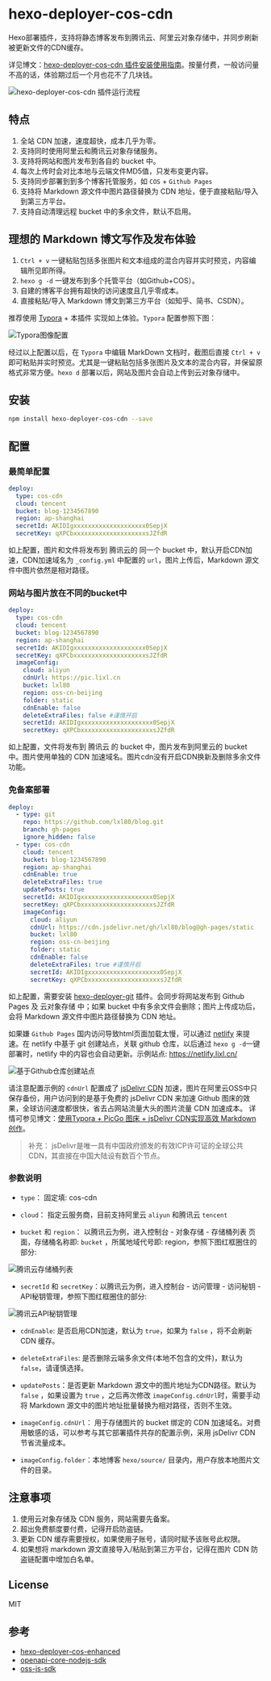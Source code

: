 # hexo-deployer-cos-cdn

Hexo部署插件，支持将静态博客发布到腾讯云、阿里云对象存储中，并同步刷新被更新文件的CDN缓存。

详见博文：[hexo-deployer-cos-cdn 插件安装使用指南](https://www.lixl.cn/2020/020936412.html)。按量付费，一般访问量不高的话，体验期过后一个月也花不了几块钱。

![hexo-deployer-cos-cdn 插件运行流程](https://pic.lixl.cn/2020/20200212145243.png/w1280)

## 特点

1. 全站 CDN 加速，速度超快，成本几乎为零。
2. 支持同时使用阿里云和腾讯云对象存储服务。
3. 支持将网站和图片发布到各自的 bucket 中。
4. 每次上传时会对比本地与云端文件MD5值，只发布变更内容。
5. 支持同步部署到到多个博客托管服务，如 `COS` + `Github Pages`
6. 支持将 Markdown 源文件中图片路径替换为 CDN 地址，便于直接粘贴/导入到第三方平台。
7. 支持自动清理远程 bucket 中的多余文件，默认不启用。

## 理想的 Markdown 博文写作及发布体验

1. `Ctrl + v` 一键粘贴包括多张图片和文本组成的混合内容并实时预览，内容编辑所见即所得。
2. `hexo g -d` 一键发布到多个托管平台（如Github+COS）。
3. 自建的博客平台拥有超快的访问速度且几乎零成本。
4. 直接粘贴/导入 Markdown 博文到第三方平台（如知乎、简书、CSDN）。

推荐使用 [Typora](https://www.typora.io/) + 本插件 实现如上体验。`Typora` 配置参照下图：

![Typora图像配置](https://pic.lixl.cn/2020/20200209161415.png/w1440)

经过以上配置以后，在 `Typora` 中编辑 MarkDown 文档时，截图后直接 `Ctrl + v` 即可粘贴并实时预览。尤其是一键粘贴包括多张图片及文本的混合内容，并保留原格式非常方便。`hexo d` 部署以后，网站及图片会自动上传到云对象存储中。

## 安装

``` bash
npm install hexo-deployer-cos-cdn --save
```

## 配置

### 最简单配置

```yaml
deploy:
  type: cos-cdn
  cloud: tencent
  bucket: blog-1234567890
  region: ap-shanghai
  secretId: AKIDIgxxxxxxxxxxxxxxxxxxxx0SepjX
  secretKey: qXPCbxxxxxxxxxxxxxxxxxxxxsJZfdR
```

如上配置，图片和文件将发布到 腾讯云的 同一个 bucket 中，默认开启CDN加速，CDN加速域名为 `_config.yml` 中配置的 `url`，图片上传后，Markdown 源文件中图片依然是相对路径。

### 网站与图片放在不同的bucket中

```yaml
deploy:
  type: cos-cdn
  cloud: tencent
  bucket: blog-1234567890
  region: ap-shanghai
  secretId: AKIDIgxxxxxxxxxxxxxxxxxxxx0SepjX
  secretKey: qXPCbxxxxxxxxxxxxxxxxxxxxsJZfdR
  imageConfig:
    cloud: aliyun
    cdnUrl: https://pic.lixl.cn
    bucket: lxl80
    region: oss-cn-beijing
    folder: static
    cdnEnable: false
    deleteExtraFiles: false #谨慎开启
    secretId: AKIDIgxxxxxxxxxxxxxxxxxxxx0SepjX
    secretKey: qXPCbxxxxxxxxxxxxxxxxxxxxsJZfdR
```

如上配置，文件将发布到 腾讯云 的 bucket 中，图片发布到阿里云的 bucket 中。图片使用单独的 CDN 加速域名。图片cdn没有开启CDN换新及删除多余文件功能。

### 免备案部署

```yaml
deploy:
  - type: git
    repo: https://github.com/lxl80/blog.git
    branch: gh-pages
    ignore_hidden: false
  - type: cos-cdn
    cloud: tencent
    bucket: blog-1234567890
    region: ap-shanghai
    cdnEnable: true
    deleteExtraFiles: true
    updatePosts: true
    secretId: AKIDIgxxxxxxxxxxxxxxxxxxxx0SepjX
    secretKey: qXPCbxxxxxxxxxxxxxxxxxxxxsJZfdR
    imageConfig:
      cloud: aliyun
      cdnUrl: https://cdn.jsdelivr.net/gh/lxl80/blog@gh-pages/static
      bucket: lxl80
      region: oss-cn-beijing
      folder: static
      cdnEnable: false
      deleteExtraFiles: true #谨慎开启
      secretId: AKIDIgxxxxxxxxxxxxxxxxxxxx0SepjX
      secretKey: qXPCbxxxxxxxxxxxxxxxxxxxxsJZfdR
```

如上配置，需要安装 [hexo-deployer-git](https://www.npmjs.com/package/hexo-deployer-git) 插件。会同步将网站发布到 Github Pages 及 云对象存储 中；如果 bucket 中有多余文件会删除；图片上传成功后，会将 Markdown 源文件中图片路径替换为 CDN 地址。

如果嫌 `Github Pages` 国内访问导致html页面加载太慢，可以通过 [netlify](https://app.netlify.com/) 来提速。在 netlify 中基于 git 创建站点，关联 github 仓库，以后通过 `hexo g -d`一键部署时，netlify 中的内容也会自动更新。示例站点: <https://netlify.lixl.cn/>

![基于Github仓库创建站点](https://netlify.lixl.cn/static/2020/image-20200309142734992.png)

请注意配置示例的 `cdnUrl` 配置成了 [jsDelivr CDN](https://www.jsdelivr.com/) 加速，图片在阿里云OSS中只保存备份，用户访问到的是基于免费的 jsDelivr CDN 来加速 Github 图床的效果，全球访问速度都很快，省去占网站流量大头的图片流量 CDN 加速成本。 详情可参见博文：[使用Typora + PicGo 图床 + jsDelivr CDN实现高效 Markdown 创作](https://www.lixl.cn/2019/120114500.html#toc-heading-6)。

> 补充： jsDelivr是唯一具有中国政府颁发的有效ICP许可证的全球公共CDN，其直接在中国大陆设有数百个节点。

### 参数说明

- `type`： 固定填: cos-cdn

- `cloud`： 指定云服务商，目前支持阿里云 `aliyun` 和腾讯云 `tencent`
  
- `bucket` 和 `region`： 以腾讯云为例，进入控制台 - 对象存储 - 存储桶列表 页面，存储桶名称即: `bucket` ，所属地域代号即: region，参照下图红框圈住的部分:
  
![腾讯云存储桶列表](https://pic.lixl.cn/2020/20200208200709.png/w1280)

- `secretId` 和 `secretKey`：以腾讯云为例，进入控制台 - 访问管理 - 访问秘钥 - API秘钥管理，参照下图红框圈住的部分:

![腾讯云API秘钥管理](https://pic.lixl.cn/2020/20200208201510.png/w1280)

- `cdnEnable`: 是否启用CDN加速，默认为 `true`，如果为 `false` ，将不会刷新 CDN 缓存。

- `deleteExtraFiles`: 是否删除云端多余文件(本地不包含的文件)，默认为 `false`，请谨慎选择。

- `updatePosts`：是否更新 Markdown 源文中的图片地址为CDN路径。默认为 `false` ，如果设置为 `true` ，之后再次修改 `imageConfig.cdnUrl`时，需要手动将 Markdown 源文中的图片地址批量替换为相对路径，否则不生效。

- `imageConfig.cdnUrl`： 用于存储图片的 bucket 绑定的 CDN 加速域名。对费用敏感的话，可以参考与其它部署插件共存的配置示例，采用 jsDelivr CDN 节省流量成本。
  
- `imageConfig.folder`：本地博客 `hexo/source/` 目录内，用户存放本地图片文件的目录。

## 注意事项

1. 使用云对象存储及 CDN 服务，网站需要先备案。
2. 超出免费额度要付费，记得开启防盗链。
3. 更新 CDN 缓存需要授权，如果使用子账号，请同时赋予该账号此权限。
4. 如果想将 markdown 源文直接导入/粘贴到第三方平台，记得在图片 CDN 防盗链配置中增加白名单。

## License

MIT

## 参考

- [hexo-deployer-cos-enhanced](https://github.com/75k/hexo-deployer-cos-enhanced)
- [openapi-core-nodejs-sdk](https://github.com/aliyun/openapi-core-nodejs-sdk)
- [oss-js-sdk](https://www.npmjs.com/package/ali-oss)
  